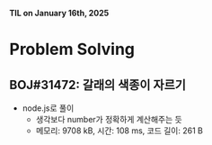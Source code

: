 **TIL on January 16th, 2025**

# Problem Solving
## BOJ#31472: 갈래의 색종이 자르기
* node.js로 풀이
    - 생각보다 number가 정확하게 계산해주는 듯
    - 메모리: 9708 kB, 시간: 108 ms, 코드 길이: 261 B
